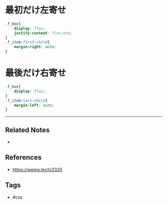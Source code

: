 # 最初だけ左寄せ
```css
.f_box{
    display: flex;
    justify-content: flex-end;
}
.f_item:first-child{
    margin-right: auto;
}
```

# 最後だけ右寄せ
```scss
.f_box{
    display: flex;
}
.f_item:last-child{
    margin-left: auto;
}
```

---
## Related Notes
- 

## References
- https://wemo.tech/2320

## Tags
- #css 